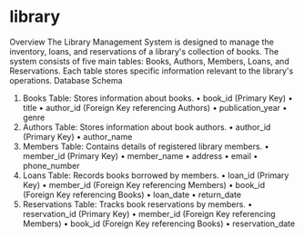# library
Overview
The Library Management System is designed to manage the inventory, loans, and reservations of a library's collection of books. The system consists of five main tables: Books, Authors, Members, Loans, and Reservations. Each table stores specific information relevant to the library's operations.
Database Schema
1. Books Table: Stores information about books.
•	book_id (Primary Key)
•	title
•	author_id (Foreign Key referencing Authors)
•	publication_year
•	genre
2. Authors Table: Stores information about book authors.
•	author_id (Primary Key)
•	author_name
3. Members Table: Contains details of registered library members.
•	member_id (Primary Key)
•	member_name
•	address
•	email
•	phone_number
4. Loans Table: Records books borrowed by members.
•	loan_id (Primary Key)
•	member_id (Foreign Key referencing Members)
•	book_id (Foreign Key referencing Books)
•	loan_date
•	return_date
5. Reservations Table: Tracks book reservations by members.
•	reservation_id (Primary Key)
•	member_id (Foreign Key referencing Members)
•	book_id (Foreign Key referencing Books)
•	reservation_date

